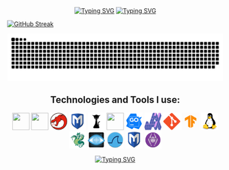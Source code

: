 <div align="center">
<a href="https://git.io/typing-svg"><img src="https://readme-typing-svg.demolab.com?font=Courier&size=80&duration=500&color=F771E7FF&center=true&vCenter=true&repeat=false&random=false&width=2000&height=200&lines=Hello%2C+World+!+I'm Raiizer+%F0%9F%91%8B" alt="Typing SVG" /></a>
<a href="https://git.io/typing-svg"><img src="https://readme-typing-svg.demolab.com?font=Courier&size=55&duration=500&color=F771E7FF&center=true&vCenter=true&multiline=true&repeat=false&random=false&width=2800&height=400&lines=Cyber+Security+Enthusiast+%7C+French+CTF+Player+%7C;Developer+of+Security+Tools+%7C+Vulnerability+Researcher+%7C;OSINT+%26+Forensic+Analyst" alt="Typing SVG" /></a>
</div>

[![GitHub Streak](https://streak-stats.demolab.com?user=eust-w&theme=midnight-purple)](https://git.io/streak-stats)

<p align="center">
  <img src="https://raw.githubusercontent.com/platane/snk/output/github-contribution-grid-snake-dark.svg"/>
</p>
<div align="center">

## Technologies and Tools I use:

[<img src='https://i.giphy.com/media/LMt9638dO8dftAjtco/100.webp' width='40' height='40' />](https://python.org/)
[<img src='https://i.giphy.com/media/ln7z2eWriiQAllfVcn/200.webp' width='40' height='40' />](https://nodejs.org/)
[<img src='https://raw.githubusercontent.com/Raiizer08/svg-logos/main/icons/ghidra.svg' width='40' height='40' />](https://ghidra-sre.org/)
[<img src='https://raw.githubusercontent.com/Raiizer08/svg-logos/main/icons/tool-logo-metasploit.svg' width='40' height='40' />](https://www.metasploit.com/)
[<img src='https://raw.githubusercontent.com/Raiizer08/svg-logos/main/icons/hashcat-logo.svg'  width='40' height='40' />](https://hashcat.net/hashcat/)
[<img src='https://upload.wikimedia.org/wikipedia/commons/thumb/1/18/ISO_C%2B%2B_Logo.svg/1822px-ISO_C%2B%2B_Logo.svg.png' width='40' height='40' />](https://isocpp.org/)
[<img src='https://raw.githubusercontent.com/devicons/devicon/master/icons/goland/goland-plain.svg' width='40' height='40' />](https://go.dev/)
[<img src='https://raw.githubusercontent.com/Raiizer08/svg-logos/main/icons/trace%20(3).svg' width='40' height='40' />](https://jax.readthedocs.io/en/latest/)
[<img src='https://raw.githubusercontent.com/devicons/devicon/master/icons/git/git-original.svg' width='40' height='40' />](https://git-scm.com/)
[<img src='https://raw.githubusercontent.com/Raiizer08/svg-logos/main/icons/trace%20(1).svg' width='40' height='40' />](https://www.tensorflow.org/?hl=fr)
[<img src='https://raw.githubusercontent.com/devicons/devicon/master/icons/linux/linux-original.svg' width='40' height='40' />](https://www.linux.org/)
[<img src='https://raw.githubusercontent.com/Raiizer08/svg-logos/main/icons/hydra-logo.svg' width='40' height='40' />](https://www.kali.org/tools/hydra''/)
[<img src='https://raw.githubusercontent.com/Raiizer08/svg-logos/main/icons/tool-logo-nmap.svg' width='40' height='40' />](https://nmap.org/)
[<img src='https://raw.githubusercontent.com/Raiizer08/svg-logos/main/icons/tool-logo-wireshark.svg' width='40' height='40' />](https://www.wireshark.org/)
[<img src='https://raw.githubusercontent.com/Raiizer08/svg-logos/main/icons/tool-logo-metasploit.svg' width='40' height='40' />](https://www.metasploit.com/)
[<img src='https://raw.githubusercontent.com/Raiizer08/svg-logos/main/icons/tool-logo-netexec.svg' width='40' height= '40'/>](https://www.netexec.wiki/)

<a href="https://git.io/typing-svg"><img src="https://readme-typing-svg.demolab.com?font=Courier&duration=3000&pause=1000&color=F771E7&center=true&vCenter=true&random=false&width=480&lines=Pentest+%26+Ethical+Hacker;Blockchain+%26+IoT+Security+Enthusiast;AI%2C+Steganography+%26+Modern+Cryptography;SEO%2C+Forensic+%26+OSINT+Investigator" alt="Typing SVG" /></a>
</div>
